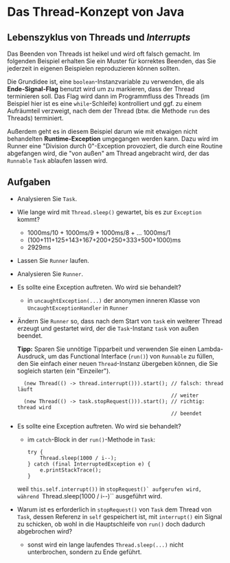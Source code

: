 # Das Thread-Konzept von Java #

## Lebenszyklus von Threads und _Interrupts_ ##

Das Beenden von Threads ist heikel und wird oft falsch gemacht. Im folgenden Beispiel erhalten Sie ein Muster für korrektes Beenden, das Sie jederzeit in eigenen Beispielen reproduzieren können sollten.

Die Grundidee ist, eine ``boolean``-Instanzvariable zu verwenden, die als **Ende-Signal-Flag** benutzt wird um zu markieren, dass der Thread terminieren soll. Das Flag wird dann im Programmfluss des Threads (im Beispiel hier ist es eine ``while``-Schleife) kontrolliert und ggf. zu einem Aufräumteil verzweigt, nach dem der Thread (btw. die Methode ``run`` des Threads) terminiert. 

Außerdem geht es in diesem Beispiel darum wie mit etwaigen nicht behandelten **Runtime-Exception** umgegangen werden kann. Dazu wird im Runner eine "Division durch 0"-Exception provoziert, die durch eine Routine abgefangen wird, die "von außen" am Thread angebracht wird, der das ``Runnable`` ``Task`` ablaufen lassen wird.

## Aufgaben ##

* Analysieren Sie ``Task``. 
* Wie lange wird mit ``Thread.sleep()`` gewartet, bis es zur ``Exception`` kommt?

  - 1000ms/10 + 1000ms/9 + 1000ms/8 + ... 1000ms/1 
  - (100+111+125+143+167+200+250+333+500+1000)ms 
  - 2929ms 

* Lassen Sie ``Runner`` laufen.
* Analysieren Sie ``Runner``.
* Es sollte eine Exception auftreten. Wo wird sie behandelt?

  - in ``uncaughtException(...)`` der anonymen inneren Klasse von ``UncaughtExceptionHandler`` in ``Runner``

* Ändern Sie ``Runner`` so, dass nach dem Start von ``task`` ein weiterer Thread erzeugt und gestartet wird, der die ``Task``-Instanz ``task`` von außen beendet. 

  **Tipp:** Sparen Sie unnötige Tipparbeit und verwenden Sie einen Lambda-Ausdruck, um das Functional Interface (``run()``) von ``Runnable`` zu füllen, den Sie einfach einer neuen ``Thread``-Instanz übergeben können, die Sie sogleich starten (ein "Einzeiler").
  
		(new Thread(() -> thread.interrupt())).start(); // falsch: thread läuft
														// weiter
		(new Thread(() -> task.stopRequest())).start(); // richtig: thread wird
														// beendet
   

* Es sollte eine Exception auftreten. Wo wird sie behandelt?

  - im ``catch``-Block in der ``run()``-Methode in ``Task``:
  
		try {
			Thread.sleep(1000 / i--);
		} catch (final InterruptedException e) {
			e.printStackTrace();
		} 
		
   weil ``this.self.interrupt())`` in ``stopRequest()` aufgerufen wird, während ``Thread.sleep(1000 / i--)`` ausgeführt wird. 
    
* Warum ist es erforderlich in ``stopRequest()`` von ``Task`` dem Thread von ``Task``, dessen Referenz in ``self`` gespeichert ist, mit ``interrupt()`` ein Signal zu schicken, ob wohl in die Hauptschleife von ``run()`` doch dadurch abgebrochen wird?

  - sonst wird ein lange laufendes ``Thread.sleep(...)`` nicht unterbrochen, sondern zu Ende geführt.   
